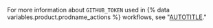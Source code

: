 For more information about `GITHUB_TOKEN` used in {% data variables.product.prodname_actions %} workflows, see "[AUTOTITLE](/actions/security-guides/automatic-token-authentication#using-the-github_token-in-a-workflow)."
